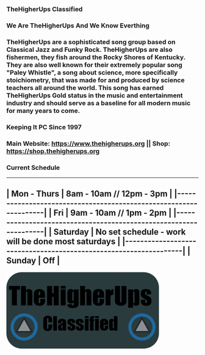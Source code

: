 <!-- ### Hi there 👋 -->
### TheHigherUps Classified
### We Are TheHigherUps And We Know Everthing
### TheHigherUps are a sophisticated song group based on Classical Jazz and Funky Rock. TheHigherUps are also fishermen, they fish around the Rocky Shores of Kentucky. They are also well known for their extremely popular song "Paley Whistle", a song about science, more specifically stoichiometry, that was made for and produced by science teachers all around the world. This song has earned TheHigherUps Gold status in the music and entertainment industry and should serve as a baseline for all modern music for many years to come.
### Keeping It PC Since 1997
### Main Website: https://www.thehigherups.org || Shop: https://shop.thehigherups.org

### Current Schedule
--------------------------------------------------------------------
| Mon - Thurs | 8am - 10am // 12pm - 3pm                           |
|------------------------------------------------------------------|
|    Fri      | 9am - 10am // 1pm - 2pm                            |
|------------------------------------------------------------------|
|  Saturday   | No set schedule - work will be done most saturdays |
|------------------------------------------------------------------|
|   Sunday    | Off                                                |
--------------------------------------------------------------------
 


<img src="logo.png">


<!--
**TheHigherUps/TheHigherUps** is a ✨ _special_ ✨ repository because its `README.md` (this file) appears on your GitHub profile.

Here are some ideas to get you started:

- 🔭 I’m currently working on ...
- 🌱 I’m currently learning ...
- 👯 I’m looking to collaborate on ...
- 🤔 I’m looking for help with ...
- 💬 Ask me about ...
- 📫 How to reach me: ...
- 😄 Pronouns: ...
- ⚡ Fun fact: ...
-->
